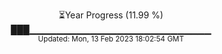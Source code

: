 <p align="center">
⏳Year Progress (11.99 %) <br>
███▁▁▁▁▁▁▁▁▁▁▁▁▁▁▁▁▁▁▁▁▁▁▁▁▁▁▁ <br>
<sub>Updated: Mon, 13 Feb 2023 18:02:54 GMT</sub>
</p>

